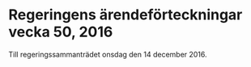 # Regeringens ärendeförteckningar vecka 50, 2016

Till regeringssammanträdet onsdag den 14 december 2016.
